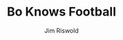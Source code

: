 ---
title: Bo Knows Football
video_source: 1_BoKnowsFootball-620x480.f4v
layout: video
home: yes
author: Jim Riswold
credits:
  - Joe Pytka, Director
  - Jim Riswold, Creative Director/Writer
---